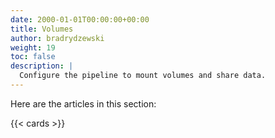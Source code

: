 ```yaml
---
date: 2000-01-01T00:00:00+00:00
title: Volumes
author: bradrydzewski
weight: 19
toc: false
description: |
  Configure the pipeline to mount volumes and share data.
---
```


Here are the articles in this section:

{{< cards >}}
